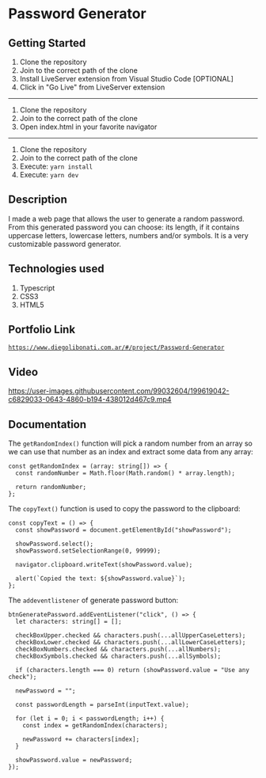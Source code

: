 # Password Generator

## Getting Started

1. Clone the repository
2. Join to the correct path of the clone
3. Install LiveServer extension from Visual Studio Code [OPTIONAL]
4. Click in "Go Live" from LiveServer extension

---

1. Clone the repository
2. Join to the correct path of the clone
3. Open index.html in your favorite navigator

---

1. Clone the repository
2. Join to the correct path of the clone
3. Execute: `yarn install`
4. Execute: `yarn dev`

## Description

I made a web page that allows the user to generate a random password. From this generated password you can choose: its length, if it contains uppercase letters, lowercase letters, numbers and/or symbols. It is a very customizable password generator.

## Technologies used

1. Typescript
2. CSS3
3. HTML5

## Portfolio Link

[`https://www.diegolibonati.com.ar/#/project/Password-Generator`](https://www.diegolibonati.com.ar/#/project/Password-Generator)

## Video

https://user-images.githubusercontent.com/99032604/199619042-c6829033-0643-4860-b194-438012d467c9.mp4

## Documentation

The `getRandomIndex()` function will pick a random number from an array so we can use that number as an index and extract some data from any array:

```
const getRandomIndex = (array: string[]) => {
  const randomNumber = Math.floor(Math.random() * array.length);

  return randomNumber;
};
```

The `copyText()` function is used to copy the password to the clipboard:

```
const copyText = () => {
  const showPassword = document.getElementById("showPassword");

  showPassword.select();
  showPassword.setSelectionRange(0, 99999);

  navigator.clipboard.writeText(showPassword.value);

  alert(`Copied the text: ${showPassword.value}`);
};
```

The `addeventlistener` of generate password button:

```
btnGeneratePassword.addEventListener("click", () => {
  let characters: string[] = [];

  checkBoxUpper.checked && characters.push(...allUpperCaseLetters);
  checkBoxLower.checked && characters.push(...allLowerCaseLetters);
  checkBoxNumbers.checked && characters.push(...allNumbers);
  checkBoxSymbols.checked && characters.push(...allSymbols);

  if (characters.length === 0) return (showPassword.value = "Use any check");

  newPassword = "";

  const passwordLength = parseInt(inputText.value);

  for (let i = 0; i < passwordLength; i++) {
    const index = getRandomIndex(characters);

    newPassword += characters[index];
  }

  showPassword.value = newPassword;
});
```

